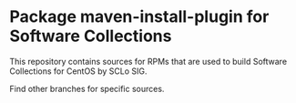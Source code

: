 # Package maven-install-plugin for Software Collections

This repository contains sources for RPMs that are used
to build Software Collections for CentOS by SCLo SIG.

Find other branches for specific sources.
